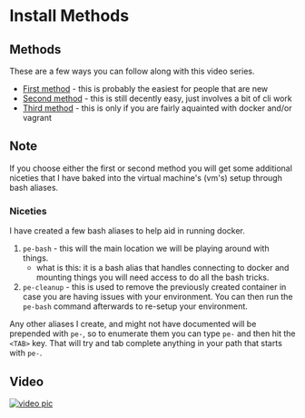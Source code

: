 # Install Methods

## Methods

These are a few ways you can follow along with this video series.

- [First method](./00/) - this is probably the easiest for people that are new
- [Second method](./01/) - this is still decently easy, just involves a bit of cli work
- [Third method](./02/) - this is only if you are fairly aquainted with docker and/or vagrant

## Note

If you choose either the first or second method you will get some additional niceties that I have baked into the virtual machine's (vm's) setup through bash aliases.

### Niceties

I have created a few bash aliases to help aid in running docker.

1. `pe-bash` - this will the main location we will be playing around with things.
    - what is this: it is a bash alias that handles connecting to docker and mounting things you will need access to do all the bash tricks.
2. `pe-cleanup` - this is used to remove the previously created container in case you are having issues with your environment. You can then run the `pe-bash` command afterwards to re-setup your environment.

Any other aliases I create, and might not have documented will be prepended with `pe-`, so to enumerate them you can type `pe-` and then hit the `<TAB>` key. That will try and tab complete anything in your path that starts with `pe-`.

## Video

[![video pic](https://img.youtube.com/vi/mfP8R1yr80A/0.jpg)](https://youtu.be/mfP8R1yr80A)
